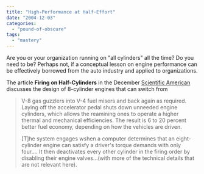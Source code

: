 ```yaml
---
title: "High-Performance at Half-Effort"
date: "2004-12-03"
categories: 
  - "pound-of-obscure"
tags: 
  - "mastery"
---
```


Are you or your organization running on "all cylinders" all the time? Do you need to be? Perhaps not, if a conceptual lesson on engine performance can be effectively borrowed from the auto industry and applied to organizations.  
  
The article **Firing on Half-Cylinders** in the December [Scientific American](http://www.sciam.com/) discusses the design of 8-cylinder engines that can switch from  

> V-8 gas guzzlers into V-4 fuel misers and back again as required. Laying off the accelerator pedal shuts down unneeded engine cylinders, which allows the reamining ones to operate a higher thermal and mechanical efficiencies. The result is 6 to 20 percent better fuel economy, depending on how the vehicles are driven.  
>   
> \[T\]he system engages wshen a computer determines that an eight-cylinder engine can satisfy a driver's torque demands with only four.... It then deactivates every other cylinder in the firing order by disabling their engine valves...(with more of the technical details that are not relevant here).
